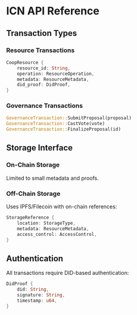 # ICN API Reference

## Transaction Types

### Resource Transactions
```rust
CoopResource {
    resource_id: String,
    operation: ResourceOperation,
    metadata: ResourceMetadata,
    did_proof: DidProof,
}
```

### Governance Transactions
```rust
GovernanceTransaction::SubmitProposal(proposal)
GovernanceTransaction::CastVote(vote)
GovernanceTransaction::FinalizeProposal(id)
```

## Storage Interface

### On-Chain Storage
Limited to small metadata and proofs.

### Off-Chain Storage
Uses IPFS/Filecoin with on-chain references:
```rust
StorageReference {
    location: StorageType,
    metadata: ResourceMetadata,
    access_control: AccessControl,
}
```

## Authentication

All transactions require DID-based authentication:
```rust
DidProof {
    did: String,
    signature: String,
    timestamp: u64,
}
```
